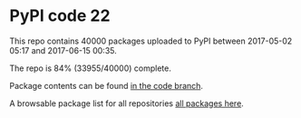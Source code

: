 # PyPI code 22

This repo contains 40000 packages uploaded to PyPI between 
2017-05-02 05:17 and 2017-06-15 00:35.

The repo is 84% (33955/40000) complete.

Package contents can be found [in the code branch](https://github.com/pypi-data/pypi-mirror-22/tree/code/packages).

A browsable package list for all repositories [all packages here](https://pypi-data.github.io/website/repositories/pypi-mirror-22).


